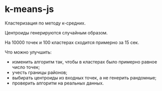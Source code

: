 k-means-js
==========

Кластеризация по методу к-средних.

Центроиды генерируются случайным образом.

На 10000 точек и 100 кластерах сходится примерно за 15 сек.

Что можно улучшить:
* изменить алгоритм так, чтобы в кластерах было примерно равное число точек;
* учесть границы районов;
* выбирать центроиды из входных точек, а не генерить рандомные;
* проверить алгоритм на реальных данных.

